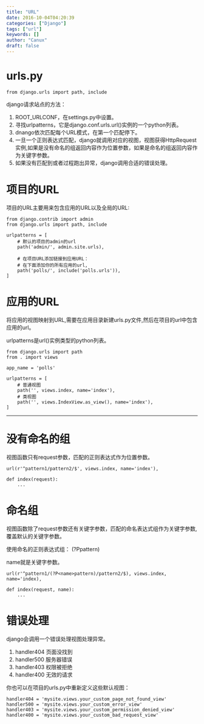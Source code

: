 ```yaml
---
title: "URL"
date: 2016-10-04T04:20:39
categories: ["Django"]
tags: ["url"]
keywords: []
author: "Canux"
draft: false
---
```


# urls.py

    from django.urls import path, include

django请求站点的方法：
1. ROOT_URLCONF，在settings.py中设置。
2. 寻找urlpatterns，它是django.conf.urls.url()实例的一个python列表。
3. dnango依次匹配每个URL模式，在第一个匹配停下。
4. 一旦一个正则表达式匹配，django就调用对应的视图，视图获得HttpRequest实例,如果是没有命名的组返回内容作为位置参数，如果是命名的组返回内容作为关键字参数。
5. 如果没有匹配到或者过程跑出异常，django调用合适的错误处理。

# 项目的URL

项目的URL主要用来包含应用的URL以及全局的URL:
    
    from django.contrib import admin
    from django.urls import path, include
    
    urlpatterns = [
        # 默认的项目的admin的url
        path('admin/', admin.site.urls),
        
        # 在项目URL添加链接到应用URL：
        # 在下面添加你的所有应用的url,
        path('polls/', include('polls.urls')),
    ]

# 应用的URL

将应用的视图映射到URL,需要在应用目录新建urls.py文件,然后在项目的url中包含应用的url。

urlpatterns是url()实例类型的python列表。

    from django.urls import path
    from . import views

    app_name = 'polls'

    urlpatterns = [
        # 普通视图
        path('', views.index, name='index'),
        # 类视图
        path('', views.IndexView.as_view(), name='index'),
    ]

***

# 没有命名的组

视图函数只有request参数，匹配的正则表达式作为位置参数。

    url(r'^pattern1/pattern2/$', views.index, name='index'),

    def index(request):
        ...

# 命名组

视图函数除了request参数还有关键字参数，匹配的命名表达式组作为关键字参数,覆盖默认的关键字参数。

使用命名的正则表达式组： (?P<name>pattern)

name就是关键字参数。

    url(r'^pattern1/(?P<name>pattern)/pattern2/$), views.index, name='index),

    def index(request, name):
        ...

# 错误处理

django会调用一个错误处理视图处理异常。
1. handler404 页面没找到
2. handler500 服务器错误
3. handler403 权限被拒绝
4. handler400 无效的请求

你也可以在项目的urls.py中重新定义这些默认视图：

    handler404 = 'mysite.views.your_custom_page_not_found_view'
    handler500 = 'mysite.views.your_custom_error_view'
    handler403 = 'mysite.views.your_custom_permission_denied_view'
    handler400 = 'mysite.views.your_custom_bad_request_view'

